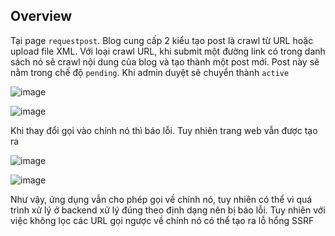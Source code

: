 ## Overview  
Tại page `requestpost`. Blog cung cấp 2 kiểu tạo post là crawl từ URL hoặc upload file XML. Với loại crawl URL, khi submit một đường link có trong danh sách nó sẽ crawl nội dung 
của blog và tạo thành một post mới. Post này sẽ nằm trong chế độ `pending`. Khi admin duyệt sẽ chuyển thành `active`  
  
![image](https://user-images.githubusercontent.com/22276823/132515793-b9c66c59-fab3-4219-9ed9-f1bd41a0de1f.png)  
  
![image](https://user-images.githubusercontent.com/22276823/132802440-653c1b0e-31ea-47db-a448-540ba89a6ad7.png)  
  
Khi thay đổi gọi vào chính nó thì báo lỗi. Tuy nhiên trang web vẫn được tạo ra  
  
![image](https://user-images.githubusercontent.com/22276823/132802119-713b00a7-d979-4a54-9389-552fb8baa6ac.png)  
  
![image](https://user-images.githubusercontent.com/22276823/132802168-010b89c8-466b-4dd2-850c-c8ad1c3611f5.png)  
  
Như vậy, ứng dụng vẫn cho phép gọi về chính nó, tuy nhiên có thể vì quá trình xử lý ở backend xử lý đúng theo định dạng nên bị báo lỗi. Tuy nhiên với việc không lọc các URL gọi ngược về chính nó có thể tạo ra lỗ hổng SSRF


